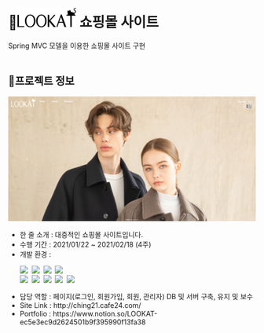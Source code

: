# :large_orange_diamond:<a href="http://ching21.cafe24.com/" target="_blank" ><img src="img/logo_black.png" width="120" height="40" /></a> 쇼핑몰 사이트 
Spring MVC 모델을 이용한 쇼핑몰 사이트 구현 
<br /><br />
## :small_orange_diamond:프로젝트 정보
[![lookat](img/lookat.png)](http://ching21.cafe24.com/)
<ul>
    <li>한 줄 소개 : 대중적인 쇼핑몰 사이트입니다.</li>
    <li>수행 기간 : 2021/01/22 ~ 2021/02/18 (4주)</li>
    <li>
        개발 환경 :
        <p>
            <img src="https://img.shields.io/badge/-Spring-green?logo=Spring&logoColor=white&style=for-the-badge"/>&nbsp;
            <img src="https://img.shields.io/badge/-Java-008C8C?logo=Java&logoColor=white&style=for-the-badge"/>&nbsp;
            <img src="https://img.shields.io/badge/-JavaScript-yellow?logo=JavaScript&logoColor=white&style=for-the-badge"/>&nbsp;
            <img src="https://img.shields.io/badge/-jQuery-0078FF?logo=jQuery&logoColor=white&style=for-the-badge"/><br />
            <img src="https://img.shields.io/badge/-HTML5-red?logo=HTML5&logoColor=white&style=for-the-badge"/>&nbsp;
            <img src="https://img.shields.io/badge/-CSS3-blue?logo=CSS3&logoColor=white&style=for-the-badge"/>&nbsp;
            <img src="https://img.shields.io/badge/-Bootstrap 4-purple?logo=Bootstrap&logoColor=white&style=for-the-badge"/>&nbsp;
            <img src="https://img.shields.io/badge/-Oracle-FF3232?logo=Oracle&logoColor=white&style=for-the-badge"/>&nbsp;
            <img src="https://img.shields.io/badge/-MySQL-orange?logo=MySQL&logoColor=white&style=for-the-badge"/>
        </p>
    </li>
    <li>담당 역할 : 페이지(로그인, 회원가입, 회원, 관리자) DB 및 서버 구축, 유지 및 보수</li>
    <li>Site Link : http://ching21.cafe24.com/</li>
    <li>Portfolio : https://www.notion.so/LOOKAT-ec5e3ec9d2624501b9f395990f13fa38</li>
</ul>
